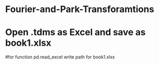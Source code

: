 # Fourier-and-Park-Transforamtions
# Open .tdms as Excel and save as book1.xlsx
#for function pd.read_excel write path for book1.xlxs
